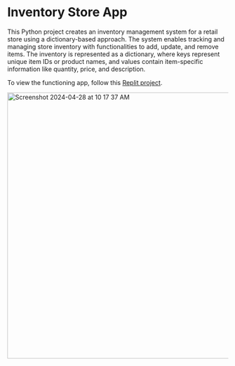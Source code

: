 # Inventory Store App

This Python project creates an inventory management system for a retail store using a dictionary-based approach. The system enables tracking and managing store inventory with functionalities to add, update, and remove items. The inventory is represented as a dictionary, where keys represent unique item IDs or product names, and values contain item-specific information like quantity, price, and description.

To view the functioning app, follow this [Replit project](https://replit.com/@shackerica/Inventory-Store-Pyton-App#main.py).

<img width="606" alt="Screenshot 2024-04-28 at 10 17 37 AM" src="https://github.com/shackerica/inventory-store-py-app/assets/19885127/08cec920-3ead-429b-9349-73b1a0201e90">
